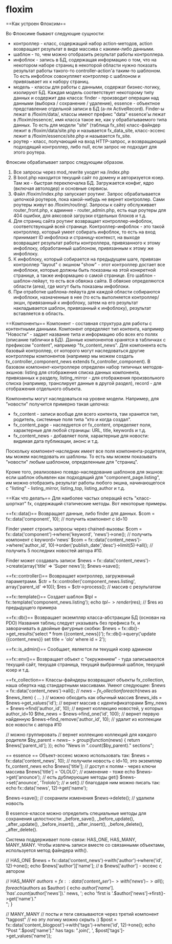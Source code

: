 floxim
======

==Как устроен Флоксим==

Во Флоксиме бывают следующие сущности:
 - контроллер - класс, содержащий набор action-методов, action возвращает результат в виде массива с какими-либо данными.
 - шаблон - то, чем можно отобразить результат работы контроллера.
 - инфоблок - запись в БД, содержащая информацию о том, что на некотором наборе страниц в некоторой области нужно показать результат работы такого-то controller-action'а таким-то шаблоном. То есть инфоблок совокупляет контроллер с шаблоном и привязывает их к набору страниц.
 - модель - классы для работы с данными, содержат бизнес-логику, изолируют БД. Каждая модель соответствует некоторому типу данных и содержит два класса: finder - производит операции над данными (выборка / сохранение / удаление), essence - объектное представление отдельной записи в БД (а-ля ActiveRecord). Finder-ы лежат в /floxim/data/, классы имеют префикс "data" essence'ы лежат в /floxim/essence/, имя класса такое же, как у обрабатываемого типа данных. То есть для модели "site" (таблица fx_site) класс-файндер лежит в /floxim/data/site.php и называется fx_data_site, класс-эссенс лежит в /floxim/essence/site.php и называется fx_site.
 - роутер - класс, получающий на вход HTTP-запрос, и возвращающий подходящий контроллер, либо null, если запрос не подходит для этого роутера.

Флоксим обрабатывает запрос следующим образом.

1. Все запросы через mod_rewrite уходят на /index.php
2. В boot.php находится текущий сайт по домену и авторизуется юзер. Там же - быстрая переключалка БД. Загружается конфиг, ядро (включая автолодер) и основные сервисы.
3. Файл /floxim/index.php запускает роутинг. Запрос обрабатывается цепочкой роутеров, пока какой-нибудь не вернет контроллер. Сами роутеры живут во /floxim/routing/. Запросы к сайту обслуживает router_front.php, к админке - router_admin.php, есть еще роутеры для 404 ошибки, для аяксовой загрузки отдельных блоков и т.д.
4. Для страниц сайта роутинг возвращает контроллер-инфоблок, соответствующий всей странице. Контроллер-инфоблок - это такой контроллер, который умеет собирать инфоблок, то есть на вход принимает ID инфоблока и страницу-контекст, на выходе возвращает результат работы контроллера, привязанного к этому инфоблоку, обработанный шаблоном, привязанным к этому же инфоблоку. 
5. К инфоблоку, который собирается на предыдущем шаге, привязан контроллер "layout" с экшном "show" - этот контроллер достает все инфоблоки, которые должны быть показаны на этой конкретной странице, а также информацию о самой странице. Его шаблон - шаблон-лейаут, то есть вся обвязка сайта. В обвязке определяются области (area), где могут быть показаны инфоблоки.
6. При отработке шаблона-лейаута для каждой области собираются инфоблоки, назначенные в нее (то есть выполняется контроллер/экшн, привязанный к инфоблоку, затем на его результат накладывается шаблон, привязанный к инфоблоку), результат вставляется в область.

==Компоненты==
Компонент - составная структура для работы с контентными данными. Компонент определяет тип контента, например "Новости" - задает название типа и информацию обо всех его полях (описание таблички в БД). Данные компонентов хранятся в табличках с префиксом "content", например "fx_content_news". Для компонента есть базовый контроллер, от которого могут наследоваться другие контроллеры компонентов (например мы можем создать fx_controller_component_news extends fx_controller_component). В базовом компонент-контроллере определен набор типичных методов-экшнов: listing для отображения списка данных компонента, привязанных к разделу, listing_mirror - для отображения произвольного списка (например, транслирует данные в другой раздел), record - для отображения отдельного объекта.

Компоненты могут наследоваться на уровне модели. Например, для "новости" получится примерно такая цепочка:
 - fx_content - записи вообще для всего контента, там хранится тип, родитель, системные поля типа "кто и когда создал".
 - fx_content_page - наследуется от fx_content, определяет поля, характерные для любой страницы: URL, title, keywords и т.д.
 - fx_content_news - добавляет поля, характерные для новости: видимая дата публикации, анонс и т.д.

Поскольку компонент-наследник имеет все поля компонента-родителя, мы можем наследовать их шаблоны. То есть мы можем показывать "новости" любым шаблоном, определенным для "страниц".

Кроме того, реализовано псевдо-наследование шаблонов для экшнов: если шаблон объявлен как подходящий для "component_page.listing", им можно отобразить результат работы любого экшна, начинающегося с "listing" - listing_mirror, listing_top, listing_author и т.д.

==Как что делать==
Для наиболее частых операций есть "класс-шорткат" fx, содержащий статические методы. Вот некоторые примеры.

==fx::data()==
Возвращает данные, либо finder для данных.
$com = fx::data('component', 10); // получить компонент с id=10

Finder умеет строить запросы через chained-вызовы:
$com = fx::data('component')->where('keyword', 'news')->one(); // получить компонент с keyword='news'
$com = fx::data('content_news')->where('author_id', 10)->order('publish_date','desc')->limit(5)->all(); // получить 5 последних новостей автора #10.

Finder может создавать записи:
$news = fx::data('content_news')->create(array('title' => 'Super news'));
$news->save();

==fx::controller()==
Возвращает контроллер, загруженный параметрами.
$ctr = fx::controller('component_news.listing', array('parent_id' =>10));
$res = $ctr->process(); // массив с результатом

==fx::template()==
Создает шаблон
$tpl = fx::template('component_news.listing');
echo $tpl->render($res); // $res из предыдущего примера

==fx::db()==
Возвращает экземпляр класса-абстракции БД (основан на PDO)
Названия таблиц следует указывать без префикса fx, и заворачивать в двойные фигурные скобки:
$news = fx::db()->get_results('select * from {{content_news}}');
fx::db()->query('update {{content_news}} set title = 'olo' where id = 2');

==fx::is_admin()==
Сообщает, является ли текущий юзер админом

==fx::env()==
Возвращает объект с "окружением" - туда записываются текущий сайт, текущая страница, текущий выбранный шаблон, текущий юзер и т.д.

==fx_collection==
Классы-файндеры возвращают объекты fx_collection, наша обертка над стандартными массивами. Умеют следующее:
$news = fx::data('content_news')->all(); // $news - fx_collection
foreach ($news as $news_item) { ... } // можно обходить как обычный массив
$news_ids = $news->get_values('id'); // вернет массив с идентификаторами
$my_news = $news->find('author_id', 10); // вернет коллекцию новостей, у которых author_id=10
$the_news = $news->find_one('id', 100); // вернет первую найденную
$news->find_remove('author_id', 10); // удалит из коллекции все новости с автора #10

// можно группировать
// вернет коллекцию коллекций для каждого родителя
$by_parent = $news->group( function($news) {
    return $news['parent_id'];
});
echo "News in  ".count($by_parent)." sections";

== essence ==
Объект-эссенс можно использовать так:
$news = fx::data('content_news', 10); // получили новость с id=10, это экземпляр fx_content_news
echo $news['title']; // доступ к полям  - через ключи массива
$news['title'] = 'OLOLO'; // изменение - тоже
echo $news->get('anounce'); // есть дублирующие методы get()
$news->set('anounce', 'Trololo'); // и set()
// благодаря ним можно писать так:
echo fx::data('news', 12)->get('name');

$news->save(); // сохранили изменения
$news->delete(); // удалили новость

В essence-классе можно определить специальные методы для сохранения целостности: _before_save(), _before_update(), _after_update(), _before_insert(), _after_insert(), _before_delete(), _after_delete().

Система поддерживает поля-связи: HAS_ONE, HAS_MANY, MANY_MANY.
Чтобы извлечь записи вместе со связанными объектами, используется метод файндера with().

// HAS_ONE
$news = fx::data('content_news')->with('author')->where('id', 12)->one();
echo $news['author']['name']; // в $news['author'] - эссенс с автором

// HAS_MANY
$authors = fx::data('content_user')->with('news')->all();
foreach ($authors as $author) {
   echo $author['name'].' has '.count($author['news']).' news, ';
   echo 'first is '.$author['news']->first()->get('name')."<br />";
}

// MANY_MANY
// посты и теги связываются через третий компонент "tagpost"
// но эту логику можно скрыть :)
$post = fx::data('content_blogpost')->with('tags')->where('id', 12)->one();
echo "Post ".$post['name']." has tags: ".join(', ', $post['tags']->get_values('name'));
